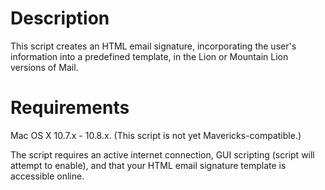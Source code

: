 # Description
This script creates an HTML email signature, incorporating the 
user's information into a predefined template, in the Lion or 
Mountain Lion versions of Mail.


# Requirements
Mac OS X 10.7.x - 10.8.x. (This script is not yet Mavericks-compatible.)

The script requires an active internet connection, GUI scripting 
(script will attempt to enable), and that your HTML email signature 
template is accessible online.
